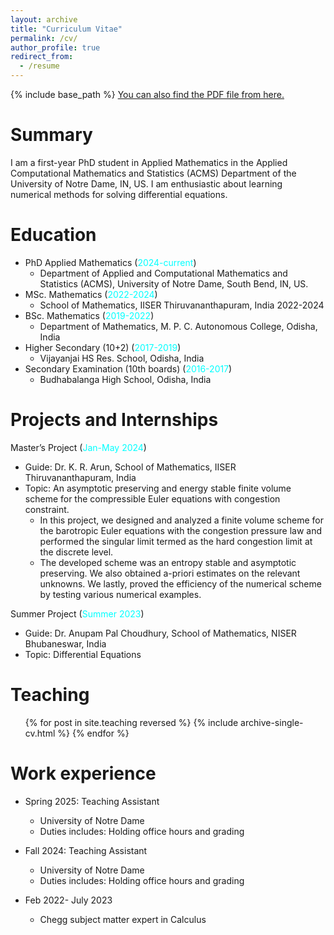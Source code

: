 ```yaml
---
layout: archive
title: "Curriculum Vitae"
permalink: /cv/
author_profile: true
redirect_from:
  - /resume
---
```


{% include base_path %}
[You can also find the PDF file from here.](http://harihara-m.github.io/files/CV.pdf)

# Summary

I am a first-year PhD student in Applied Mathematics in the Applied Computational Mathematics and Statistics (ACMS) Department of the University of Notre Dame, IN, US. I am enthusiastic about learning numerical methods for solving differential equations.

# Education

- PhD Applied Mathematics (<span style="color:cyan">2024-current</span>)
  - Department of Applied and Computational Mathematics and Statistics (ACMS), University of Notre Dame, South Bend, IN, US.
- MSc. Mathematics (<span style="color:cyan">2022-2024</span>)
  - School of Mathematics, IISER Thiruvananthapuram, India 2022-2024
- BSc. Mathematics (<span style="color:cyan">2019-2022</span>)
  - Department of Mathematics, M. P. C. Autonomous College, Odisha, India
- Higher Secondary (10+2) (<span style="color:cyan">2017-2019</span>)
  - Vijayanjai HS Res. School, Odisha, India
- Secondary Examination (10th boards) (<span style="color:cyan">2016-2017</span>)
  - Budhabalanga High School, Odisha, India

# Projects and Internships

<!--<ul>{% for post in site.project reversed %}-->
<!--    {% include archive-single-cv.html %}-->
<!--    {% endfor %}</ul>-->

Master’s Project (<span style="color:cyan">Jan-May 2024</span>)

- Guide: Dr. K. R. Arun, School of Mathematics, IISER Thiruvananthapuram, India
- Topic: An asymptotic preserving and energy stable finite volume scheme for the compressible Euler equations with congestion constraint.
  - In this project, we designed and analyzed a finite volume scheme for the barotropic Euler equations with the congestion pressure law and performed the singular limit termed as the hard congestion limit at the discrete level.
  - The developed scheme was an entropy stable and asymptotic preserving. We also obtained a-priori estimates on the relevant unknowns. We lastly, proved the efficiency of the numerical scheme by testing various numerical examples.

Summer Project (<span style="color:cyan">Summer 2023</span>)

- Guide: Dr. Anupam Pal Choudhury, School of Mathematics, NISER Bhubaneswar, India
- Topic: Differential Equations

# Teaching

<ul>{% for post in site.teaching reversed %}
    {% include archive-single-cv.html %}
    {% endfor %}</ul>

# Work experience

- Spring 2025: Teaching Assistant

  - University of Notre Dame
  - Duties includes: Holding office hours and grading

- Fall 2024: Teaching Assistant

  - University of Notre Dame
  - Duties includes: Holding office hours and grading

- Feb 2022- July 2023

  - Chegg subject matter expert in Calculus

    <!--- Fall 2015: Research Assistant-->
    <!---->
    <!--  - Github University-->
    <!--  - Duties included: Merging pull requests-->
    <!--  - Supervisor: Professor Hub-->
    <!---->
    <!--- Summer 2015: Research Assistant-->
    <!--  - Github University-->
    <!--  - Duties included: Tagging issues-->
    <!--  - Supervisor: Professor Git-->

<!--# Skills-->
<!---->
<!--- Skill 1-->
<!--- Skill 2-->
<!--  - Sub-skill 2.1-->
<!--  - Sub-skill 2.2-->
<!--  - Sub-skill 2.3-->
<!--- Skill 3-->
<!---->
<!--# Publications-->
<!---->
<!--  <ul>{% for post in site.publications reversed %}-->
<!--    {% include archive-single-cv.html %}-->
<!--  {% endfor %}</ul>-->
<!---->
<!--Talks-->
<!--======-->
<!--  <ul>{% for post in site.talks reversed %}-->
<!--    {% include archive-single-talk-cv.html  %}-->
<!--  {% endfor %}</ul>-->
<!---->
<!---->
<!--Service and leadership-->
<!--======-->
<!--* Currently signed in to 43 different slack teams-->
